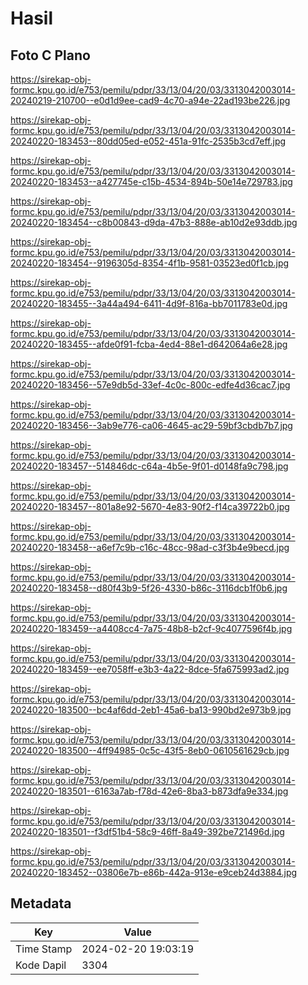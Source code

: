 # Hasil

## Foto C Plano

https://sirekap-obj-formc.kpu.go.id/e753/pemilu/pdpr/33/13/04/20/03/3313042003014-20240219-210700--e0d1d9ee-cad9-4c70-a94e-22ad193be226.jpg

https://sirekap-obj-formc.kpu.go.id/e753/pemilu/pdpr/33/13/04/20/03/3313042003014-20240220-183453--80dd05ed-e052-451a-91fc-2535b3cd7eff.jpg

https://sirekap-obj-formc.kpu.go.id/e753/pemilu/pdpr/33/13/04/20/03/3313042003014-20240220-183453--a427745e-c15b-4534-894b-50e14e729783.jpg

https://sirekap-obj-formc.kpu.go.id/e753/pemilu/pdpr/33/13/04/20/03/3313042003014-20240220-183454--c8b00843-d9da-47b3-888e-ab10d2e93ddb.jpg

https://sirekap-obj-formc.kpu.go.id/e753/pemilu/pdpr/33/13/04/20/03/3313042003014-20240220-183454--9196305d-8354-4f1b-9581-03523ed0f1cb.jpg

https://sirekap-obj-formc.kpu.go.id/e753/pemilu/pdpr/33/13/04/20/03/3313042003014-20240220-183455--3a44a494-6411-4d9f-816a-bb7011783e0d.jpg

https://sirekap-obj-formc.kpu.go.id/e753/pemilu/pdpr/33/13/04/20/03/3313042003014-20240220-183455--afde0f91-fcba-4ed4-88e1-d642064a6e28.jpg

https://sirekap-obj-formc.kpu.go.id/e753/pemilu/pdpr/33/13/04/20/03/3313042003014-20240220-183456--57e9db5d-33ef-4c0c-800c-edfe4d36cac7.jpg

https://sirekap-obj-formc.kpu.go.id/e753/pemilu/pdpr/33/13/04/20/03/3313042003014-20240220-183456--3ab9e776-ca06-4645-ac29-59bf3cbdb7b7.jpg

https://sirekap-obj-formc.kpu.go.id/e753/pemilu/pdpr/33/13/04/20/03/3313042003014-20240220-183457--514846dc-c64a-4b5e-9f01-d0148fa9c798.jpg

https://sirekap-obj-formc.kpu.go.id/e753/pemilu/pdpr/33/13/04/20/03/3313042003014-20240220-183457--801a8e92-5670-4e83-90f2-f14ca39722b0.jpg

https://sirekap-obj-formc.kpu.go.id/e753/pemilu/pdpr/33/13/04/20/03/3313042003014-20240220-183458--a6ef7c9b-c16c-48cc-98ad-c3f3b4e9becd.jpg

https://sirekap-obj-formc.kpu.go.id/e753/pemilu/pdpr/33/13/04/20/03/3313042003014-20240220-183458--d80f43b9-5f26-4330-b86c-3116dcb1f0b6.jpg

https://sirekap-obj-formc.kpu.go.id/e753/pemilu/pdpr/33/13/04/20/03/3313042003014-20240220-183459--a4408cc4-7a75-48b8-b2cf-9c4077596f4b.jpg

https://sirekap-obj-formc.kpu.go.id/e753/pemilu/pdpr/33/13/04/20/03/3313042003014-20240220-183459--ee7058ff-e3b3-4a22-8dce-5fa675993ad2.jpg

https://sirekap-obj-formc.kpu.go.id/e753/pemilu/pdpr/33/13/04/20/03/3313042003014-20240220-183500--bc4af6dd-2eb1-45a6-ba13-990bd2e973b9.jpg

https://sirekap-obj-formc.kpu.go.id/e753/pemilu/pdpr/33/13/04/20/03/3313042003014-20240220-183500--4ff94985-0c5c-43f5-8eb0-0610561629cb.jpg

https://sirekap-obj-formc.kpu.go.id/e753/pemilu/pdpr/33/13/04/20/03/3313042003014-20240220-183501--6163a7ab-f78d-42e6-8ba3-b873dfa9e334.jpg

https://sirekap-obj-formc.kpu.go.id/e753/pemilu/pdpr/33/13/04/20/03/3313042003014-20240220-183501--f3df51b4-58c9-46ff-8a49-392be721496d.jpg

https://sirekap-obj-formc.kpu.go.id/e753/pemilu/pdpr/33/13/04/20/03/3313042003014-20240220-183452--03806e7b-e86b-442a-913e-e9ceb24d3884.jpg


## Metadata

| Key        | Value               |
| ---------- | ------------------- |
| Time Stamp | 2024-02-20 19:03:19 |
| Kode Dapil | 3304                |



